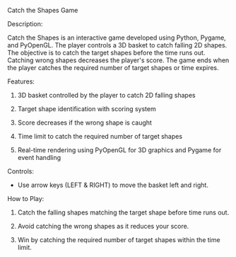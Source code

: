 Catch the Shapes Game

Description:

Catch the Shapes is an interactive game developed using Python, Pygame, and PyOpenGL. The player controls a 3D basket to catch falling 2D shapes. The objective is to catch the target shapes before the time runs out. Catching wrong shapes decreases the player's score. The game ends when the player catches the required number of target shapes or time expires.

Features:

1) 3D basket controlled by the player to catch 2D falling shapes

2) Target shape identification with scoring system

3) Score decreases if the wrong shape is caught

4) Time limit to catch the required number of target shapes

5) Real-time rendering using PyOpenGL for 3D graphics and Pygame for event handling

Controls:

- Use arrow keys (LEFT & RIGHT) to move the basket left and right.

How to Play:

1) Catch the falling shapes matching the target shape before time runs out.

2) Avoid catching the wrong shapes as it reduces your score.

3) Win by catching the required number of target shapes within the time limit.
